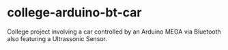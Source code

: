 # college-arduino-bt-car
College project involving a car controlled by an Arduino MEGA via Bluetooth also featuring a Ultrassonic Sensor.
